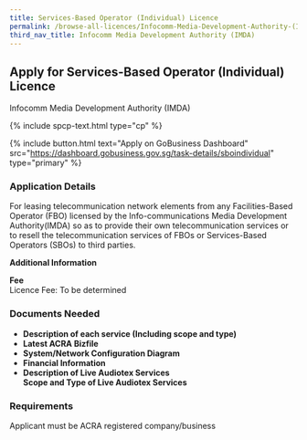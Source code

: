 ```yaml
---
title: Services-Based Operator (Individual) Licence
permalink: /browse-all-licences/Infocomm-Media-Development-Authority-(IMDA)/Services-Based-Operator-(Individual)-Licence
third_nav_title: Infocomm Media Development Authority (IMDA)
---
```


## Apply for Services-Based Operator (Individual) Licence

Infocomm Media Development Authority (IMDA)

{% include spcp-text.html type="cp" %}

{% include button.html text="Apply on GoBusiness Dashboard" src="https://dashboard.gobusiness.gov.sg/task-details/sboindividual" type="primary" %}

<H3>Application Details</H3>

<p>For leasing telecommunication network elements from any Facilities-Based Operator (FBO) licensed by the Info-communications Media Development Authority(IMDA) so as to provide their own telecommunication services or to resell the telecommunication services of FBOs or Services-Based Operators (SBOs) to third parties.</p>

<strong>Additional Information</strong>

<p><strong>Fee</strong><br />Licence Fee: To be determined</p>

<H3>Documents Needed</H3>

<ul>
<li><strong>Description of each service (Including scope and type)</strong></li>
<li><strong>Latest ACRA Bizfile</strong></li>
<li><strong>System/Network Configuration Diagram</strong></li>
<li><strong>Financial Information</strong></li>
<li><strong>Description of Live Audiotex Services</strong><br /><strong>Scope and Type of Live Audiotex Services</strong></li>
</ul>

<H3>Requirements</H3>

Applicant must be ACRA registered company/business

